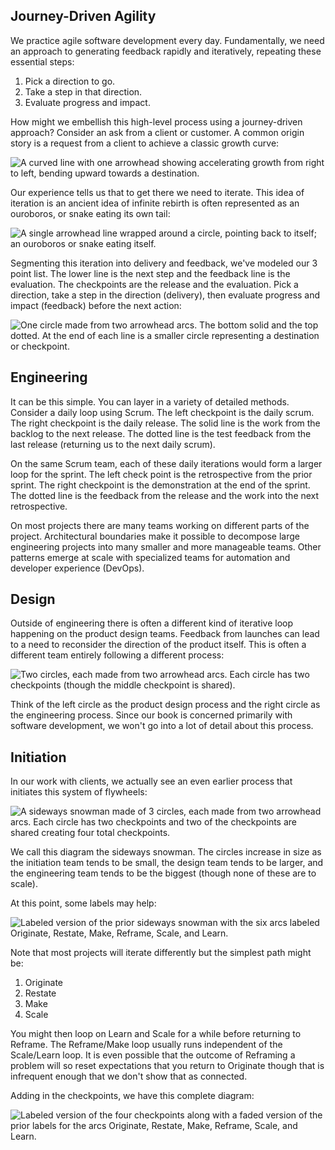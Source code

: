 ## Journey-Driven Agility

We practice agile software development every day. Fundamentally, we need an approach to generating feedback rapidly and iteratively, repeating these essential steps:

1. Pick a direction to go.
2. Take a step in that direction.
3. Evaluate progress and impact.

How might we embellish this high-level process using a journey-driven approach? Consider an ask from a client or customer. A common origin story is a request from a client to achieve a classic growth curve:

![A curved line with one arrowhead showing accelerating growth from right to left, bending upward towards a destination.](snowman_01_our_transformative_growth_objective.png)

Our experience tells us that to get there we need to iterate. This idea of iteration is an ancient idea of infinite rebirth is often represented as an ouroboros, or snake eating its own tail:

![A single arrowhead line wrapped around a circle, pointing back to itself; an ouroboros or snake eating itself.](snowman_02_to_get_there_we_iterate.png)

Segmenting this iteration into delivery and feedback, we've modeled our 3 point list. The lower line is the next step and the feedback line is the evaluation. The checkpoints are the release and the evaluation. Pick a direction, take a step in the direction (delivery), then evaluate progress and impact (feedback) before the next action:

![One circle made from two arrowhead arcs. The bottom solid and the top dotted. At the end of each line is a smaller circle representing a destination or checkpoint.](snowman_03_testing_and_learning_are_part_of_the_process.png)

## Engineering

It can be this simple. You can layer in a variety of detailed methods. Consider a daily loop using Scrum. The left checkpoint is the daily scrum. The right checkpoint is the daily release. The solid line is the work from the backlog to the next release. The dotted line is the test feedback from the last release (returning us to the next daily scrum).

On the same Scrum team, each of these daily iterations would form a larger loop for the sprint. The left check point is the retrospective from the prior sprint. The right checkpoint is the demonstration at the end of the sprint. The dotted line is the feedback from the release and the work into the next retrospective. <!-- TODO To learn more about Scrum,  cite preferred scrum -->

On most projects there are many teams working on different parts of the project. Architectural boundaries make it possible to decompose large engineering projects into many smaller and more manageable teams. Other patterns emerge at scale with specialized teams for automation and developer experience (DevOps). <!-- TODO: link to DevOps --> 

## Design

Outside of engineering there is often a different kind of iterative loop happening on the product design teams. Feedback from launches can lead to a need to reconsider the direction of the product itself. This is often a different team entirely following a different process:

![Two circles, each made from two arrowhead arcs. Each circle has two checkpoints (though the middle checkpoint is shared).](snowman_04_sometimes_another_team_is_iterating_differently.png)

Think of the left circle as the product design process and the right circle as the engineering process. Since our book is concerned primarily with software development, we won't go into a lot of detail about this process. <!-- TODO: To learn more, cite 101 Design Methods -->

## Initiation

In our work with clients, we actually see an even earlier process that initiates this system of flywheels:

![A sideways snowman made of 3 circles, each made from two arrowhead arcs. Each circle has two checkpoints and two of the checkpoints are shared creating four total checkpoints.](
snowman_05_three_teams_three_kinds_of_creation.png)

We call this diagram the sideways snowman. The circles increase in size as the initiation team tends to be small, the design team tends to be larger, and the engineering team tends to be the biggest (though none of these are to scale).

At this point, some labels may help:

![Labeled version of the prior sideways snowman with the six arcs labeled Originate, Restate, Make, Reframe, Scale, and Learn.](
snowman_06_delivery_framework.png)

Note that most projects will iterate differently but the simplest path might be:

1. Originate
2. Restate
3. Make
4. Scale

You might then loop on Learn and Scale for a while before returning to Reframe. The Reframe/Make loop usually runs independent of the Scale/Learn loop. It is even possible that the outcome of Reframing a problem will so reset expectations that you return to Originate though that is infrequent enough that we don't show that as connected.

Adding in the checkpoints, we have this complete diagram:

![Labeled version of the four checkpoints along with a faded version of the prior labels for the arcs Originate, Restate, Make, Reframe, Scale, and Learn.](
snowman_07_checkpoints_in_a_process.png)

<!-- 
See also:

1. Scrum
2. [Leading Lean Software Development: Results Are not the Point]()

-->

